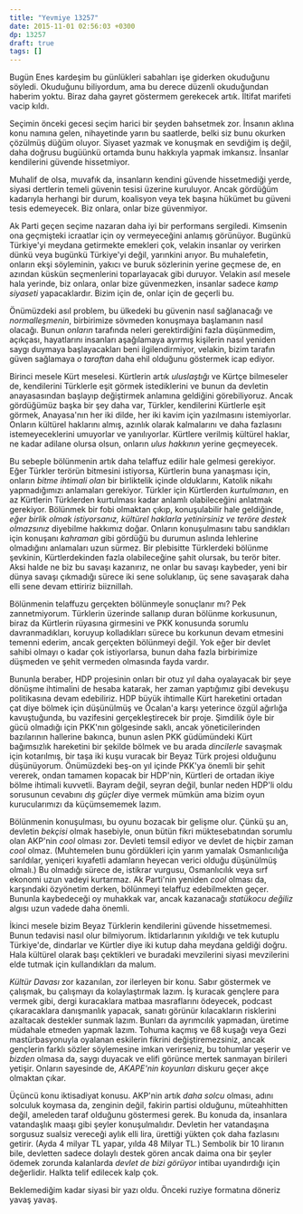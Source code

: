```yaml
---
title: "Yevmiye 13257"
date: 2015-11-01 02:56:03 +0300
dp: 13257
draft: true
tags: []
---
```


Bugün Enes kardeşim bu günlükleri sabahları işe giderken okuduğunu
söyledi. Okuduğunu biliyordum, ama bu derece düzenli okuduğundan haberim
yoktu. Biraz daha gayret göstermem gerekecek artık. İltifat marifeti vacip
kıldı.

Seçimin önceki gecesi seçim harici bir şeyden bahsetmek zor. İnsanın aklına konu
namına gelen, nihayetinde yarın bu saatlerde, belki siz bunu okurken çözülmüş
düğüm oluyor. Siyaset yazmak ve konuşmak en sevdiğim iş değil, daha doğrusu
bugüünkü ortamda bunu hakkıyla yapmak imkansız. İnsanlar kendilerini güvende
hissetmiyor.

Muhalif de olsa, muvafık da, insanların kendini güvende hissetmediği yerde,
siyasi dertlerin temeli güvenin tesisi üzerine kuruluyor. Ancak gördüğüm
kadarıyla herhangi bir durum, koalisyon veya tek başına hükümet bu güveni tesis
edemeyecek. Biz onlara, onlar bize güvenmiyor.

Ak Parti geçen seçime nazaran daha iyi bir performans sergiledi. Kimsenin ona
geçmişteki icraatlar için oy vermeyeceğini anlamış görünüyor. Bugünkü Türkiye'yi
meydana getirmekte emekleri çok, velakin insanlar oy verirken dünkü veya bugünkü
Türkiye'yi değil, yarınkini arıyor. Bu muhalefetin, onların ekşi söyleminin,
yakıcı ve buruk sözlerinin yerine geçmese de, en azından küskün seçmenlerini
toparlayacak gibi duruyor. Velakin asıl mesele hala yerinde, biz onlara, onlar
bize güvenmezken, insanlar sadece *kamp siyaseti* yapacaklardır. Bizim için de,
onlar için de geçerli bu. 

Önümüzdeki asıl problem, bu ülkedeki bu güvenin nasıl sağlanacağı ve
*normalleşmenin*, birbirimize sövmeden konuşmaya başlamanın nasıl olacağı. Bunun
*onların* tarafında neleri gerektirdiğini fazla düşünmedim, açıkçası,
hayatlarını insanları aşağılamaya ayırmış kişilerin nasıl yeniden saygı duymaya
başlayacakları beni ilgilendirmiyor, velakin, bizim tarafın güven sağlamaya *o
taraftan* daha ehil olduğunu göstermek icap ediyor.

Birinci mesele Kürt meselesi. Kürtlerin artık *uluslaştığı* ve Kürtçe bilmeseler
de, kendilerini Türklerle eşit görmek istediklerini ve bunun da devletin
anayasasından başlayıp değiştirmek anlamına geldiğini görebiliyoruz. Ancak
gördüğümüz başka bir şey daha var, Türkler, kendilerini Kürtlerle eşit görmek,
Anayasa'nın her iki dilde, her iki kavim için yazılmasını istemiyorlar. Onların
kültürel haklarını almış, azınlık olarak kalmalarını ve daha fazlasını
istemeyeceklerini umuyorlar ve yanılıyorlar. Kürtlere verilmiş kültürel haklar,
ne kadar adilane olursa olsun, onların *ulus hakkının* yerine geçmeyecek. 

Bu sebeple bölünmenin artık daha telaffuz edilir hale gelmesi gerekiyor. Eğer
Türkler terörün bitmesini istiyorsa, Kürtlerin buna yanaşması için, onların
*bitme ihtimali olan* bir birliktelik içinde olduklarını, Katolik nikahı
yapmadığımızı anlamaları gerekiyor. Türkler için Kürtlerden *kurtulmanın*, en az
Kürtlerin Türklerden kurtulması kadar anlamlı olabileceğini anlatmak
gerekiyor. Bölünmek bir fobi olmaktan çıkıp, konuşulabilir hale geldiğinde,
*eğer birlik olmak istiyorsanız, kültürel haklarla yetinirsiniz ve teröre destek
olmazsınız* diyebilme hakkımız doğar. Onların konuşulmasını tabu sandıkları için
konuşanı *kahraman* gibi gördüğü bu durumun aslında lehlerine olmadığını
anlamaları uzun sürmez. Bir plebisitte Türklerdeki bölünme şevkinin,
Kürtlerdekinden fazla olabileceğine şahit olursak, bu terör biter. Aksi halde ne
biz bu savaşı kazanırız, ne onlar bu savaşı kaybeder, yeni bir dünya savaşı
çıkmadığı sürece iki sene soluklanıp, üç sene savaşarak daha elli sene devam
ettiririz biiznillah. 

Bölünmenin telaffuzu gerçekten bölünmeyle sonuçlanır mı? Pek
zannetmiyorum. Türklerin üzerinde sallanıp duran bölünme korkusunun, biraz da
Kürtlerin rüyasına girmesini ve PKK konusunda sorumlu davranmadıkları, koruyup
kolladıkları sürece bu korkunun devam etmesini temenni ederim, ancak gerçekten
bölünmeyi değil. Yok eğer bir devlet sahibi olmayı o kadar çok istiyorlarsa,
bunun daha fazla birbirimize düşmeden ve şehit vermeden olmasında fayda vardır. 

Bununla beraber, HDP projesinin onları bir otuz yıl daha oyalayacak bir şeye
dönüşme ihtimalini de hesaba katarak, her zaman yaptığımız gibi devekuşu
politikasına devam edebiliriz. HDP büyük ihtimalle Kürt hareketini ortadan çat
diye bölmek için düşünülmüş ve Öcalan'a karşı yeterince özgül ağırlığa
kavuştuğunda, bu vazifesini gerçekleştirecek bir proje. Şimdilik öyle bir gücü
olmadığı için PKK'nın gölgesinde saklı, ancak yöneticilerinden bazılarının
hallerine bakınca, bunun aslen PKK güdümündeki Kürt bağımsızlık hareketini bir
şekilde bölmek ve bu arada *dincilerle* savaşmak için kotarılmış, bir taşa iki
kuşu vuracak bir Beyaz Türk projesi olduğunu düşünüyorum. Önümüzdeki beş-on yıl
içinde PKK'ya önemli bir şehit vererek, ondan tamamen kopacak bir HDP'nin,
Kürtleri de ortadan ikiye bölme ihtimali kuvvetli. Bayram değil, seyran değil,
bunlar neden HDP'li oldu sorusunun cevabını *dış güçler* diye vermek mümkün ama
bizim oyun kurucularımızı da küçümsememek lazım.

Bölünmenin konuşulması, bu oyunu bozacak bir gelişme olur. Çünkü şu an, devletin
*bekçisi* olmak hasebiyle, onun bütün fikri müktesebatından sorumlu olan AKP'nin
*cool* olması zor. Devleti temsil ediyor ve devlet de hiçbir zaman *cool*
olmaz. (Muhtemelen bunu gördükleri için yarım yamalak Osmanlıcılığa sarıldılar,
yeniçeri kıyafetli adamların heyecan verici olduğu düşünülmüş olmalı.) Bu
olmadığı sürece de, istikrar vurgusu, Osmanlıcılık veya sırf ekonomi uzun vadeyi
kurtarmaz. Ak Parti'nin yeniden *cool* olması da, karşındaki özyönetim derken,
bölünmeyi telaffuz edebilmekten geçer. Bununla kaybedeceği oy muhakkak var,
ancak kazanacağı *statükocu değiliz* algısı uzun vadede daha önemli. 

İkinci mesele bizim Beyaz Türklerin kendilerini güvende hissetmemesi. Bunun
tedavisi nasıl olur bilmiyorum. İktidarlarının yıkıldığı ve tek kutuplu
Türkiye'de, dindarlar ve Kürtler diye iki kutup daha meydana geldiği doğru. Hala
kültürel olarak başı çektikleri ve buradaki mevzilerini siyasi mevzilerini
elde tutmak için kullandıkları da malum. 

*Kültür Davası* zor kazanılan, zor ilerleyen bir konu. Sabır göstermek ve
 çalışmak, bu çalışmayı da kolaylaştırmak lazım. İş kuracak gençlere para vermek
 gibi, dergi kuracaklara matbaa masraflarını ödeyecek, podcast çıkaracaklara
 danışmanlık yapacak, sanatı görünür kılacakların risklerini azaltacak destekler
 sunmak lazım. Bunları da ayrımcılık yapmadan, üretime müdahale etmeden yapmak
 lazım. Tohuma kaçmış ve 68 kuşağı veya Gezi mastürbasyonuyla oyalanan eskilerin
 fikrini değiştiremezsiniz, ancak gençlerin farklı sözler söylemesine imkan
 verirseniz, bu tohumlar yeşerir ve *bizden* olmasa da, saygı duyacak ve elifi
 görünce mertek sanmayan birileri yetişir. Onların sayesinde de, *AKAPE'nin
 koyunları* diskuru geçer akçe olmaktan çıkar. 

Üçüncü konu iktisadiyat konusu. AKP'nin artık *daha solcu* olması, adını
solculuk koymasa da, zenginin değil, fakirin partisi olduğunu, müteahhitten
değil, ameleden taraf olduğunu göstermesi gerek. Bu konuda da, insanlara
vatandaşlık maaşı gibi şeyler konuşulmalıdır. Devletin her vatandaşına sorgusuz
sualsiz vereceği aylık elli lira, ürettiği yükten çok daha fazlasını
getirir. (Ayda 4 milyar TL yapar, yılda 48 Milyar TL.) Sembolik bir 10 liranın
bile, devletten sadece dolaylı destek gören ancak daima ona bir şeyler ödemek
zorunda kalanlarda *devlet de bizi görüyor* intibaı uyandırdığı için
değerlidir. Halkta telif edilecek kalp çok. 

Beklemediğim kadar siyasi bir yazı oldu. Önceki ruziye formatına döneriz yavaş
yavaş.

